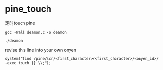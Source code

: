 # pine_touch

定时touch pine
```
gcc -Wall deamon.c -o deamon

./deamon
```



revise this line into your own onyen
```
system("find /pine/scr/<first_character>/<first_character>/<onyen_id>/ -exec touch {} \\;");
```
